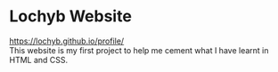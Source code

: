 # Lochyb Website
https://lochyb.github.io/profile/<br>
This website is my first project to help me cement what I have learnt in HTML and CSS.
